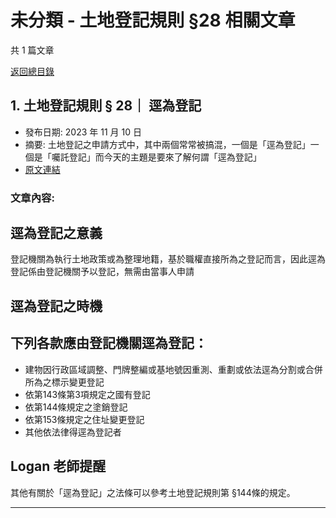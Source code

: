 # 未分類 - 土地登記規則 §28 相關文章

共 1 篇文章

[返回總目錄](00_總目錄.md)

## 1. 土地登記規則 § 28｜ 逕為登記

- 發布日期: 2023 年 11 月 10 日
- 摘要: 土地登記之申請方式中，其中兩個常常被搞混，一個是「逕為登記」一個是「囑託登記」而今天的主題是要來了解何謂「逕為登記」
- [原文連結](https://www.jasper-realestate.com/%e5%9c%9f%e5%9c%b0%e7%99%bb%e8%a8%98%e8%a6%8f%e5%89%87-28-%e9%80%95%e7%82%ba-%e7%99%bb%e8%a8%98/)

### 文章內容:

## 逕為登記之意義

登記機關為執行土地政策或為整理地籍，基於職權直接所為之登記而言，因此逕為登記係由登記機關予以登記，無需由當事人申請

## 逕為登記之時機

## 下列各款應由登記機關逕為登記：

- 建物因行政區域調整、門牌整編或基地號因重測、重劃或依法逕為分割或合併所為之標示變更登記
- 依第143條第3項規定之國有登記
- 依第144條規定之塗銷登記
- 依第153條規定之住址變更登記
- 其他依法律得逕為登記者

## Logan 老師提醒

其他有關於「逕為登記」之法條可以參考土地登記規則第 §144條的規定。

---

